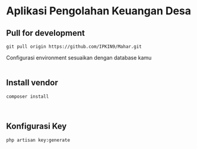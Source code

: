 # Aplikasi Pengolahan Keuangan Desa

## Pull for development

```
git pull origin https://github.com/IPKIN9/Mahar.git
```
Configurasi environment sesuaikan dengan database kamu
<br />
<br />

## Install vendor

```
composer install
```
<br />

## Konfigurasi Key

```
php artisan key:generate
```
